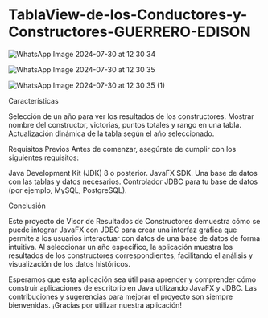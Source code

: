 # TablaView-de-los-Conductores-y-Constructores-GUERRERO-EDISON

![WhatsApp Image 2024-07-30 at 12 30 34](https://github.com/user-attachments/assets/f36c65fe-960a-48ab-b6c8-f52c69be8659)

![WhatsApp Image 2024-07-30 at 12 30 35](https://github.com/user-attachments/assets/b52cfeb7-6435-4628-ba17-1b62288afd4a)

![WhatsApp Image 2024-07-30 at 12 30 35 (1)](https://github.com/user-attachments/assets/a17e7e25-1d0b-4942-a223-cb20a63ef3ad)

Características

Selección de un año para ver los resultados de los constructores.
Mostrar nombre del constructor, victorias, puntos totales y rango en una tabla.
Actualización dinámica de la tabla según el año seleccionado.


Requisitos Previos
Antes de comenzar, asegúrate de cumplir con los siguientes requisitos:

Java Development Kit (JDK) 8 o posterior.
JavaFX SDK.
Una base de datos con las tablas y datos necesarios.
Controlador JDBC para tu base de datos (por ejemplo, MySQL, PostgreSQL).

Conclusión

Este proyecto de Visor de Resultados de Constructores demuestra cómo se puede integrar JavaFX con JDBC para crear una interfaz gráfica que permite a los usuarios interactuar con datos de una base de datos de forma intuitiva. Al seleccionar un año específico, la aplicación muestra los resultados de los constructores correspondientes, facilitando el análisis y visualización de los datos históricos.

Esperamos que esta aplicación sea útil para aprender y comprender cómo construir aplicaciones de escritorio en Java utilizando JavaFX y JDBC. Las contribuciones y sugerencias para mejorar el proyecto son siempre bienvenidas. ¡Gracias por utilizar nuestra aplicación!
